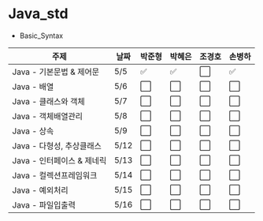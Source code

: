 # Java_std

- Basic_Syntax
  

| 주제                          | 날짜   | 박준형     | 박혜은     | 조경호     | 손병하     |
|-----------------------------|--------|------------|------------|------------|------------|
| Java - 기본문법 & 제어문    | 5/5    | ✅         | ✅         | ⬜️         | ✅         |
| Java - 배열                 | 5/6    | ⬜️         | ⬜️         | ⬜️         | ⬜️         |
| Java - 클래스와 객체        | 5/7    | ⬜️         | ⬜️         | ⬜️         | ⬜️         |
| Java - 객체배열관리         | 5/8    | ⬜️         | ⬜️         | ⬜️         | ⬜️         |
| Java - 상속                 | 5/9    | ⬜️         | ⬜️         | ⬜️         | ⬜️         |
| Java - 다형성, 추상클래스   | 5/12   | ⬜️         | ⬜️         | ⬜️         | ⬜️         |
| Java - 인터페이스 & 제네릭  | 5/13   | ⬜️         | ⬜️         | ⬜️         | ⬜️         |
| Java - 컬렉션프레임워크     | 5/14   | ⬜️         | ⬜️         | ⬜️         | ⬜️         |
| Java - 예외처리             | 5/15   | ⬜️         | ⬜️         | ⬜️         | ⬜️         |
| Java - 파일입출력           | 5/16   | ⬜️         | ⬜️         | ⬜️         | ⬜️         |

